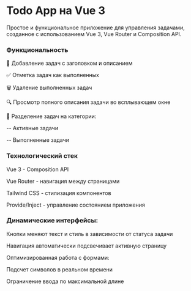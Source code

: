# Todo App на Vue 3
Простое и функциональное приложение для управления задачами, созданное с использованием Vue 3, Vue Router и Composition API.

### Функциональность
📝 Добавление задач с заголовком и описанием

✅ Отметка задач как выполненных

🗑️ Удаление выполненных задач

🔍 Просмотр полного описания задачи во всплывающем окне

📁 Разделение задач на категории:

-- Активные задачи

-- Выполненные задачи


### Технологический стек
Vue 3 - Composition API

Vue Router - навигация между страницами

Tailwind CSS - стилизация компонентов

Provide/Inject - управление состоянием приложения


### Динамические интерфейсы:

Кнопки меняют текст и стиль в зависимости от статуса задачи

Навигация автоматически подсвечивает активную страницу

Оптимизированная работа с формами:

Подсчет символов в реальном времени

Ограничение ввода по максимальной длине


